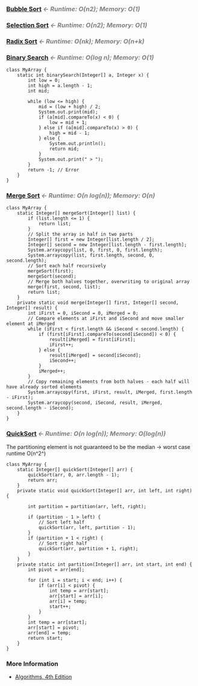 ### [Bubble Sort](https://en.wikipedia.org/wiki/Bubble_sort) *&larr; Runtime: O(n2); Memory: O(1)*

### [Selection Sort](https://en.wikipedia.org/wiki/Selection_sort) *&larr; Runtime: O(n2); Memory: O(1)*

### [Radix Sort](https://en.wikipedia.org/wiki/Radix_sort) *&larr; Runtime: O(nk); Memory: O(n+k)*

### [Binary Search](https://en.wikipedia.org/wiki/Binary_search_algorithm) *&larr; Runtime: O(log n); Memory: O(1)*
```
class MyArray {
    static int binarySearch(Integer[] a, Integer x) {
        int low = 0;
        int high = a.length - 1;
        int mid;

        while (low <= high) {
            mid = (low + high) / 2;
            System.out.print(mid);
            if (a[mid].compareTo(x) < 0) {
                low = mid + 1;
            } else if (a[mid].compareTo(x) > 0) {
                high = mid - 1;
            } else {
                System.out.println();
                return mid;
            }
            System.out.print(" > ");
        }
        return -1; // Error
    }
}
```

### [Merge Sort](https://en.wikipedia.org/wiki/Merge_sort) *&larr; Runtime: O(n log(n)); Memory: O(n)*
```
class MyArray {
    static Integer[] mergeSort(Integer[] list) {
        if (list.length <= 1) {
            return list;
        }
        // Split the array in half in two parts
        Integer[] first = new Integer[list.length / 2];
        Integer[] second = new Integer[list.length - first.length];
        System.arraycopy(list, 0, first, 0, first.length);
        System.arraycopy(list, first.length, second, 0, second.length);
        // Sort each half recursively
        mergeSort(first);
        mergeSort(second);
        // Merge both halves together, overwriting to original array
        merge(first, second, list);
        return list;
    }
    private static void merge(Integer[] first, Integer[] second, Integer[] result) {
        int iFirst = 0, iSecond = 0, iMerged = 0;
        // Compare elements at iFirst and iSecond and move smaller element at iMerged
        while (iFirst < first.length && iSecond < second.length) {
            if (first[iFirst].compareTo(second[iSecond]) < 0) {
                result[iMerged] = first[iFirst];
                iFirst++;
            } else {
                result[iMerged] = second[iSecond];
                iSecond++;
            }
            iMerged++;
        }
        // Copy remaining elements from both halves - each half will have already sorted elements
        System.arraycopy(first, iFirst, result, iMerged, first.length - iFirst);
        System.arraycopy(second, iSecond, result, iMerged, second.length - iSecond);
    }
}
```

### [QuickSort](https://en.wikipedia.org/wiki/Quicksort) *&larr; Runtime: O(n log(n)); Memory: O(log(n))*
The partitioning element is not guaranteed to be the median &rarr; worst case runtime O(n^2^)
```
class MyArray {
    static Integer[] quickSort(Integer[] arr) {
        quickSort(arr, 0, arr.length - 1);
        return arr;
    }
    private static void quickSort(Integer[] arr, int left, int right) {

        int partition = partition(arr, left, right);

        if (partition - 1 > left) {
            // Sort left half
            quickSort(arr, left, partition - 1);
        }
        if (partition + 1 < right) {
            // Sort right half
            quickSort(arr, partition + 1, right);
        }
    }
    private static int partition(Integer[] arr, int start, int end) {
        int pivot = arr[end];

        for (int i = start; i < end; i++) {
            if (arr[i] < pivot) {
                int temp = arr[start];
                arr[start] = arr[i];
                arr[i] = temp;
                start++;
            }
        }
        int temp = arr[start];
        arr[start] = pivot;
        arr[end] = temp;
        return start;
    }
}
```

### More Information
- [Algorithms, 4th Edition](https://algs4.cs.princeton.edu/home/)
<style>em { color: gray }</style>